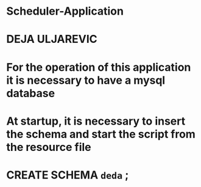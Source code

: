 # Scheduler-Application
# DEJA ULJAREVIC 

# For the operation of this application it is necessary to have a mysql database

# At startup, it is necessary to insert the schema and start the script from the resource file
# CREATE SCHEMA `deda` ;